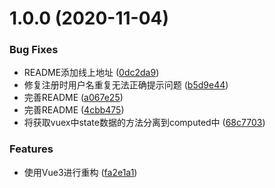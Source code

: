 # 1.0.0 (2020-11-04)


### Bug Fixes

* README添加线上地址 ([0dc2da9](https://github.com/likaia/chat-system/commit/0dc2da9120168ec2244b6a368cc7dd28355796b4))
* 修复注册时用户名重复无法正确提示问题 ([b5d9e44](https://github.com/likaia/chat-system/commit/b5d9e44592d4929b9a357bddbc93700953d0c1f1))
* 完善README ([a067e25](https://github.com/likaia/chat-system/commit/a067e250a085e7f0a102403eb1d5fe6bd155ad68))
* 完善README ([4cbb475](https://github.com/likaia/chat-system/commit/4cbb47584b3bd78e450e707224ad41a77f30e411))
* 将获取vuex中state数据的方法分离到computed中 ([68c7703](https://github.com/likaia/chat-system/commit/68c770330ec6124389f60b4ee801662c7c3f549d))


### Features

* 使用Vue3进行重构 ([fa2e1a1](https://github.com/likaia/chat-system/commit/fa2e1a17313fcf44c2c3915d580ab5356a953075))



